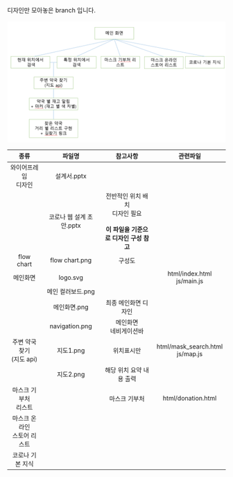디자인만 모아놓은 branch 입니다.
<br><br>
![flowchart](https://github.com/kimkyeongnam/corona_mask/blob/design/flow%20chart.PNG)

|종류|파일명|참고사항|관련파일|
|:--:|:--:|:--:|:--:|
|와이어프레임<br>디자인|설계서.pptx|||
||코로나 웹 설계 초안.pptx|전반적인 위치 배치<br>디자인 필요<br><br>**이 파일을 기준으로 디자인 구성 참고**||
|flow chart|flow chart.png|구성도||
|메인화면|logo.svg||html/index.html<br>js/main.js|
||메인 컬러보드.png|||
||메인화면.png|최종 메인화면 디자인||
||navigation.png|메인화면<br>네비게이션바||
|주변 약국 찾기<br>(지도 api)|지도1.png|위치표시만|html/mask_search.html<br>js/map.js|
||지도2.png|해당 위치 요약 내용 출력||
|마스크 기부처<br>리스트||마스크 기부처 |html/donation.html|
|마스크 온라인<br>스토어 리스트||||
|코로나 기본 지식||||

